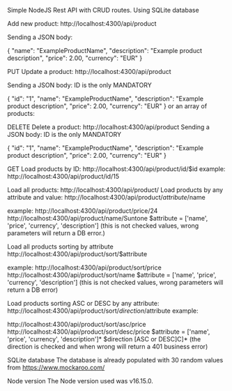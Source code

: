 Simple NodeJS Rest API with CRUD routes. Using SQLite database

Add new product:
http://localhost:4300/api/product

Sending a JSON body:

{
	"name": "ExampleProductName",
	"description": "Example product description",
	"price": 2.00,
	"currency": "EUR" 
}


PUT
Update a product:
http://localhost:4300/api/product

Sending a JSON body: ID is the only MANDATORY

{
	"id": "1",
	"name": "ExampleProductName",
	"description": "Example product description",
	"price": 2.00,
	"currency": "EUR" 
}
or an array of products:



DELETE
Delete a product:
http://localhost:4300/api/product
Sending a JSON body: ID is the only MANDATORY

{
	"id": "1",
	"name": "ExampleProductName",
	"description": "Example product description",
	"price": 2.00,
	"currency": "EUR" 
}



GET
Load products by ID:
http://localhost:4300/api/product/id/$id
example: http://localhost:4300/api/product/id/15


Load all products:
http://localhost:4300/api/product/
Load products by any attribute and value:
http://localhost:4300/api/product/$attribute/$name

example:
http://localhost:4300/api/product/price/24
http://localhost:4300/api/product/name/Suntone $attribute = ['name', 'price', 'currency', 'description'] (this is not checked values, wrong parameters will return a DB error.)

Load all products sorting by attribute
http://localhost:4300/api/product/sort/$attribute

example:
http://localhost:4300/api/product/sort/price
http://localhost:4300/api/product/sort/name
$attribute = ['name', 'price', 'currency', 'description'] (this is not checked values, wrong parameters will return a DB error)

Load products sorting ASC or DESC by any attribute:
http://localhost:4300/api/product/sort/$direction/$attribute
example:

http://localhost:4300/api/product/sort/asc/price
http://localhost:4300/api/product/sort/desc/price
$attribute = ['name', 'price', 'currency', 'description']* $direction [ASC or DESC]C]* (the direction is checked and when wrong will return a 401 business error)

SQLite database
The database is already populated with 30 random values from https://www.mockaroo.com/

Node version
The Node version used was v16.15.0.
